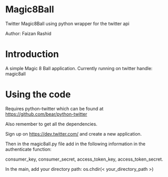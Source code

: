 Magic8Ball
==========

Twitter Magic8Ball using python wrapper for the twitter api

Author: Faizan Rashid


Introduction
============
A simple Magic 8 Ball application. Currently running on twitter handle: magic8all

Using the code
================
Requires python-twitter which can be found at https://github.com/bear/python-twitter 

Also remember to get all the dependencies.

Sign up on https://dev.twitter.com/ and create a new application.

Then in the magic8all.py file add in the following information in the authenticate function:

consumer_key, consumer_secret, access_token_key, access_token_secret.


In the main, add your directory path:
os.chdir(< your_directory_path >) 

